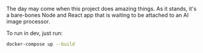 The day may come when this project does amazing things. As it stands, it's a bare-bones Node and React app that is waiting to be attached to an AI image processor.  

To run in dev, just run:  
```bash
docker-compose up --build
```

